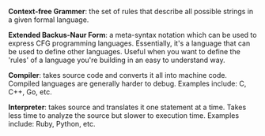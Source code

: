**Context-free Grammer**: the set of rules that describe all possible strings
in a given formal language.

**Extended Backus-Naur Form**: a meta-syntax notation which can be used to
express CFG programming languages.  Essentially, it's a language that can be
used to define other languages.  Useful when you want to define the 'rules' of a
language you're building in an easy to understand way.

**Compiler**: takes source code and converts it all into machine code.  Compiled
languages are generally harder to debug. Examples include: C, C++, Go, etc.

**Interpreter**: takes source and translates it one statement at a time. Takes
less time to analyze the source but slower to execution time. Examples include:
Ruby, Python, etc.
